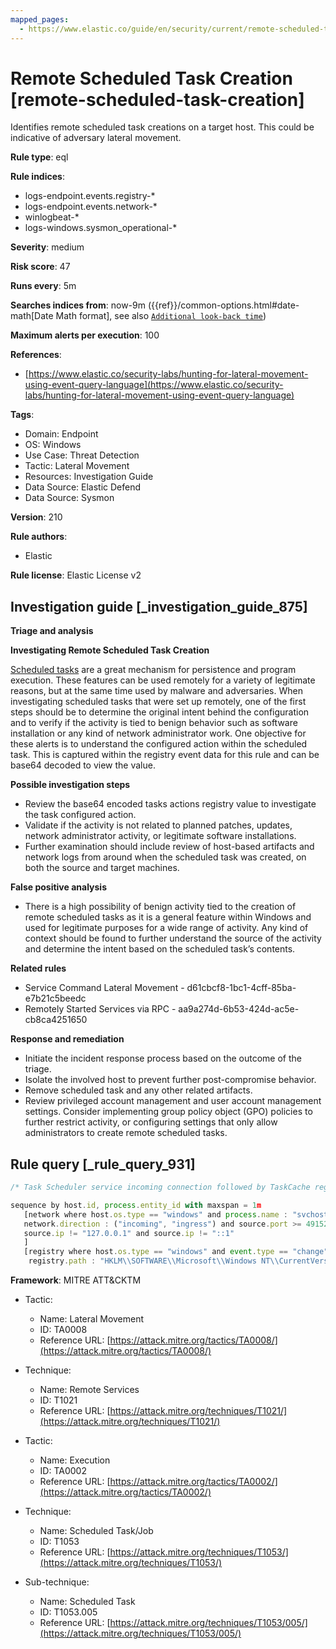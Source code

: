 ```yaml
---
mapped_pages:
  - https://www.elastic.co/guide/en/security/current/remote-scheduled-task-creation.html
---
```


# Remote Scheduled Task Creation [remote-scheduled-task-creation]

Identifies remote scheduled task creations on a target host. This could be indicative of adversary lateral movement.

**Rule type**: eql

**Rule indices**:

* logs-endpoint.events.registry-*
* logs-endpoint.events.network-*
* winlogbeat-*
* logs-windows.sysmon_operational-*

**Severity**: medium

**Risk score**: 47

**Runs every**: 5m

**Searches indices from**: now-9m ({{ref}}/common-options.html#date-math[Date Math format], see also [`Additional look-back time`](docs-content://solutions/security/detect-and-alert/create-detection-rule.md#rule-schedule))

**Maximum alerts per execution**: 100

**References**:

* [https://www.elastic.co/security-labs/hunting-for-lateral-movement-using-event-query-language](https://www.elastic.co/security-labs/hunting-for-lateral-movement-using-event-query-language)

**Tags**:

* Domain: Endpoint
* OS: Windows
* Use Case: Threat Detection
* Tactic: Lateral Movement
* Resources: Investigation Guide
* Data Source: Elastic Defend
* Data Source: Sysmon

**Version**: 210

**Rule authors**:

* Elastic

**Rule license**: Elastic License v2

## Investigation guide [_investigation_guide_875]

**Triage and analysis**

**Investigating Remote Scheduled Task Creation**

[Scheduled tasks](https://docs.microsoft.com/en-us/windows/win32/taskschd/about-the-task-scheduler) are a great mechanism for persistence and program execution. These features can be used remotely for a variety of legitimate reasons, but at the same time used by malware and adversaries. When investigating scheduled tasks that were set up remotely, one of the first steps should be to determine the original intent behind the configuration and to verify if the activity is tied to benign behavior such as software installation or any kind of network administrator work. One objective for these alerts is to understand the configured action within the scheduled task. This is captured within the registry event data for this rule and can be base64 decoded to view the value.

**Possible investigation steps**

* Review the base64 encoded tasks actions registry value to investigate the task configured action.
* Validate if the activity is not related to planned patches, updates, network administrator activity, or legitimate software installations.
* Further examination should include review of host-based artifacts and network logs from around when the scheduled task was created, on both the source and target machines.

**False positive analysis**

* There is a high possibility of benign activity tied to the creation of remote scheduled tasks as it is a general feature within Windows and used for legitimate purposes for a wide range of activity. Any kind of context should be found to further understand the source of the activity and determine the intent based on the scheduled task’s contents.

**Related rules**

* Service Command Lateral Movement - d61cbcf8-1bc1-4cff-85ba-e7b21c5beedc
* Remotely Started Services via RPC - aa9a274d-6b53-424d-ac5e-cb8ca4251650

**Response and remediation**

* Initiate the incident response process based on the outcome of the triage.
* Isolate the involved host to prevent further post-compromise behavior.
* Remove scheduled task and any other related artifacts.
* Review privileged account management and user account management settings. Consider implementing group policy object (GPO) policies to further restrict activity, or configuring settings that only allow administrators to create remote scheduled tasks.


## Rule query [_rule_query_931]

```js
/* Task Scheduler service incoming connection followed by TaskCache registry modification  */

sequence by host.id, process.entity_id with maxspan = 1m
   [network where host.os.type == "windows" and process.name : "svchost.exe" and
   network.direction : ("incoming", "ingress") and source.port >= 49152 and destination.port >= 49152 and
   source.ip != "127.0.0.1" and source.ip != "::1"
   ]
   [registry where host.os.type == "windows" and event.type == "change" and registry.value : "Actions" and
    registry.path : "HKLM\\SOFTWARE\\Microsoft\\Windows NT\\CurrentVersion\\Schedule\\TaskCache\\Tasks\\*\\Actions"]
```

**Framework**: MITRE ATT&CKTM

* Tactic:

    * Name: Lateral Movement
    * ID: TA0008
    * Reference URL: [https://attack.mitre.org/tactics/TA0008/](https://attack.mitre.org/tactics/TA0008/)

* Technique:

    * Name: Remote Services
    * ID: T1021
    * Reference URL: [https://attack.mitre.org/techniques/T1021/](https://attack.mitre.org/techniques/T1021/)

* Tactic:

    * Name: Execution
    * ID: TA0002
    * Reference URL: [https://attack.mitre.org/tactics/TA0002/](https://attack.mitre.org/tactics/TA0002/)

* Technique:

    * Name: Scheduled Task/Job
    * ID: T1053
    * Reference URL: [https://attack.mitre.org/techniques/T1053/](https://attack.mitre.org/techniques/T1053/)

* Sub-technique:

    * Name: Scheduled Task
    * ID: T1053.005
    * Reference URL: [https://attack.mitre.org/techniques/T1053/005/](https://attack.mitre.org/techniques/T1053/005/)




